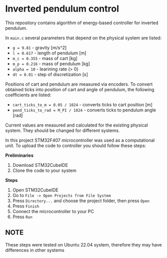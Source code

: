 # Inverted pendulum control

This repository contains algorithm of energy-based controller for inverted pendulum.

In `main.c` several parameters that depend on the physical system are listed:

- `g = 9.81` - gravity [m/s^2]
- `l = 0.617` - length of pendulum [m]
- `m_c = 0.355` - mass of cart [kg]
- `m_p = 0.216` - mass of pendulum [kg]
- `alpha = 10` - learining rate (> 0)
- `dt = 0.01` - step of discretization [s]

Positions of cart and pendulum are measured via encoders. To convert obtained ticks into position of cart and angle of pendulum, the following coefficients are listed:

- `cart_ticks_to_m = 0.05 / 1024` - converts ticks to cart position [m]
- `pend_ticks_to_rad = M_PI / 1024` - converts ticks to pendulum angle [rad]

Current values are measured and calculated for the existing physical system. They should be changed for different systems.

In this project STM32F407 microcontroller was used as a computational unit. To upload the code to controller you should follow these steps:

**Preliminaries**

1. Download STM32CubeIDE
2. Clone the code to your system

**Steps**

1. Open STM32CubeIDE
2. Go to `File -> Open Projects from File System`
3. Press `Directory...` and choose the project folder, then press `Open`
4. Press `Finish`
5. Connect the microcontroller to your PC
6. Press `Run`

## NOTE

These steps were tested on Ubuntu 22.04 system, therefore they may have differences in other systems
